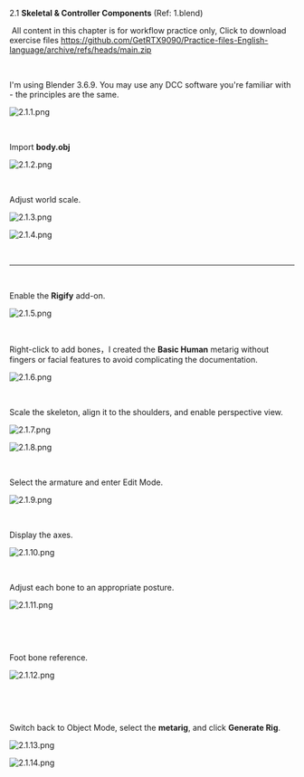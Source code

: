 2.1 ‌**Skeletal & Controller Components** (Ref: 1.blend)

&nbsp;All content in this chapter is for workflow practice only, Click to download exercise files <ins>https://github.com/GetRTX9090/Practice-files-English-language/archive/refs/heads/main.zip</ins>

&nbsp;

‌I'm using Blender 3.6.9. You may use any DCC software you're familiar with - the principles are the same.

![2.1.1.png](../../_resources/2.1.1.png)

&nbsp;

Import **body.obj**

![2.1.2.png](../../_resources/2.1.2.png)

&nbsp;

‌Adjust world scale.

![2.1.3.png](../../_resources/2.1.3.png)

![2.1.4.png](../../_resources/2.1.4.png)

&nbsp;

* * *

&nbsp;

‌Enable the **Rigify** add-on.‌

![2.1.5.png](../../_resources/2.1.5.png)

&nbsp;

Right-click to add bones，I created the **Basic Human** metarig‌ without fingers or facial features to avoid complicating the documentation.

![2.1.6.png](../../_resources/2.1.6.png)

&nbsp;

Scale the skeleton, align it to the shoulders, and enable perspective view.

![2.1.7.png](../../_resources/2.1.7.png)

![2.1.8.png](../../_resources/2.1.8.png)

&nbsp;

‌Select the armature and enter Edit Mode.‌

![2.1.9.png](../../_resources/2.1.9.png)

&nbsp;

Display the axes.

![2.1.10.png](../../_resources/2.1.10.png)

&nbsp;

Adjust each bone to an appropriate posture.

![2.1.11.png](../../_resources/2.1.11.png)

&nbsp;

&nbsp;

‌Foot bone reference.‌

![2.1.12.png](../../_resources/2.1.12.png)

&nbsp;

&nbsp;

Switch back to ‌Object Mode‌, select the ‌**metarig**, and click ‌**Generate Rig‌**.

![2.1.13.png](../../_resources/2.1.13.png)

![2.1.14.png](../../_resources/2.1.14.png)

&nbsp;